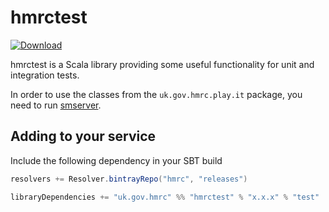 hmrctest
========
[ ![Download](https://api.bintray.com/packages/hmrc/releases/hmrctest/images/download.svg) ](https://bintray.com/hmrc/releases/hmrctest/_latestVersion)

hmrctest is a Scala library providing some useful functionality for unit and integration tests.

In order to use the classes from the `uk.gov.hmrc.play.it` package, you need to run [smserver](https://github.com/hmrc/service-manager).

## Adding to your service

Include the following dependency in your SBT build

```scala
resolvers += Resolver.bintrayRepo("hmrc", "releases")

libraryDependencies += "uk.gov.hmrc" %% "hmrctest" % "x.x.x" % "test"
```
